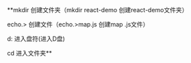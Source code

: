 **mkdir 创建文件夹（mkdir react-demo 创建react-demo文件夹）

echo.> 创建文件（echo.>map.js 创建map .js文件）

d: 进入盘符(进入D盘)

cd 进入文件夹**